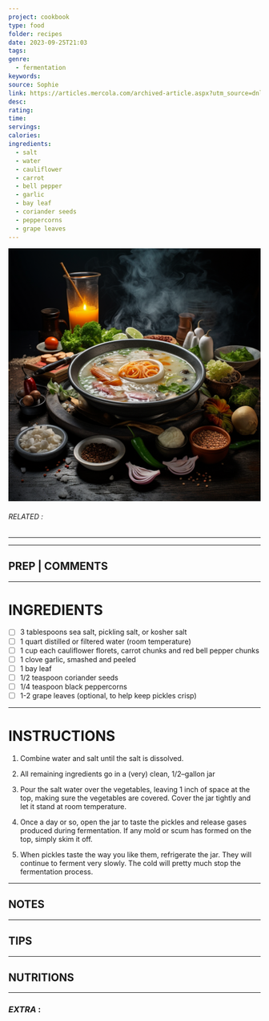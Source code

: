 ```yaml
---
project: cookbook
type: food
folder: recipes
date: 2023-09-25T21:03
tags: 
genre:
  - fermentation
keywords: 
source: Sophie
link: https://articles.mercola.com/archived-article.aspx?utm_source=dnl&utm_medium=email&utm_content=art2&utm_campaign=20160905Z1_C&et_cid=DM115922&et_rid=1651953082
desc: 
rating: 
time: 
servings: 
calories: 
ingredients:
  - salt
  - water
  - cauliflower
  - carrot
  - bell pepper
  - garlic
  - bay leaf
  - coriander seeds
  - peppercorns
  - grape leaves
---
```


![IMAGE](_default.png)

###### *RELATED* : 
---


---
## PREP | COMMENTS



---
# INGREDIENTS

- [ ] 3 tablespoons sea salt, pickling salt, or kosher salt
- [ ] 1 quart distilled or filtered water (room temperature)
- [ ] 1 cup each cauliflower florets, carrot chunks and red bell pepper chunks
- [ ] 1 clove garlic, smashed and peeled
- [ ] 1 bay leaf
- [ ] 1/2 teaspoon coriander seeds
- [ ] 1/4 teaspoon black peppercorns
- [ ] 1-2 grape leaves (optional, to help keep pickles crisp)

---
# INSTRUCTIONS

1. Combine water and salt until the salt is dissolved.
  
2. All remaining ingredients go in a (very) clean, 1/2–gallon jar
  
3. Pour the salt water over the vegetables, leaving 1 inch of space at the top, making sure the vegetables are covered. Cover the jar tightly and let it stand at room temperature.
  
4. Once a day or so, open the jar to taste the pickles and release gases produced during fermentation. If any mold or scum has formed on the top, simply skim it off.
  
5. When pickles taste the way you like them, refrigerate the jar. They will continue to ferment very slowly. The cold will pretty much stop the fermentation process.

---
## NOTES



---
## TIPS



---
## NUTRITIONS



---
### *EXTRA* :



